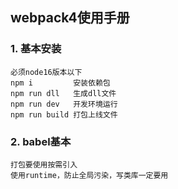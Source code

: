 ## webpack4使用手册
### 1. 基本安装
    必须node16版本以下    
    npm i         安装依赖包
    npm run dll   生成dll文件
    npm run dev   开发环境运行
    npm run build 打包上线文件
### 2. babel基本
    打包要使用按需引入
    使用runtime，防止全局污染，写类库一定要用
